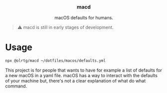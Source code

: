 <h3 align="center">
  macd
</h3>

<p align="center">
  macOS defaults for humans.
</p>

> ⚠️ macd is still in early stages of development.

# Usage

```bash
npx @olrtg/macd ~/dotfiles/macos/defaults.yml
```

This project is for people that wants to have for example a list of defaults for a new macOS in a yaml file. macOS has a way to interact with the defaults of your machine but, there's not a clear explanation of what do what command.
